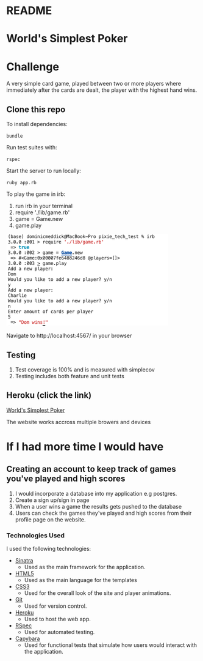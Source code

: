 # README

# World's Simplest Poker

# Challenge

A very simple card game, played between two or more players where immediately after the cards are dealt, the player with the highest hand wins.

## Clone this repo

To install dependencies:

```shell
bundle
```

Run test suites with:

```shell
rspec
```

Start the server to run locally:

```
ruby app.rb
```

To play the game in irb:

1. run irb in your terminal
2. require './lib/game.rb'
3. game = Game.new
4. game.play

![Alt text](/images/irb.png)

Navigate to http://localhost:4567/ in your browser

## Testing

1. Test coverage is 100% and is measured with simplecov
2. Testing includes both feature and unit tests

## Heroku (click the link)
[World's Simplest Poker](https://pixie-tech-test.herokuapp.com/)

The website works accross multiple browers and devices 

# If I had more time I would have

## Creating an account to keep track of games you've played and high scores
1. I would incorporate a database into my application e.g postgres. 
2. Create a sign up/sign in page
3. When a user wins a game the results gets pushed to the database
4. Users can check the games they've played and high scores from their profile page on the website. 

### Technologies Used

I used the following technologies:

- [Sinatra](http://sinatrarb.com/)
  - Used as the main framework for the application.
- [HTML5](https://developer.mozilla.org/en-US/docs/Web/Guide/HTML/HTML5)
  - Used as the main language for the templates
- [CSS3](https://developer.mozilla.org/en-US/docs/Archive/CSS3)
  - Used for the overall look of the site and player animations.
- [Git](https://git-scm.com/)
  - Used for version control.
- [Heroku](https://www.heroku.com/)
  - Used to host the web app.
- [RSpec](https://rspec.inof/)
  - Used for automated testing.
- [Capybara](https://github.com/teamcapybara/capybara/)
  - Used for functional tests that simulate how users would interact with the application.

